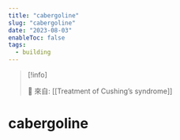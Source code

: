 ```yaml
---
title: "cabergoline"
slug: "cabergoline"
date: "2023-08-03"
enableToc: false
tags:
  - building
---
```


> [!info]
>
> 🌱 來自: [[Treatment of Cushing’s syndrome]]

# cabergoline
